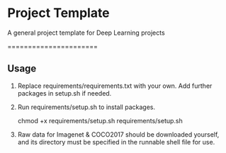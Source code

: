 # Project Template

A general project template for Deep Learning projects

======================

## Usage

1. Replace requirements/requirements.txt with your own. Add further packages in setup.sh if needed.

2. Run requirements/setup.sh to install packages.

    chmod +x requirements/setup.sh
    requirements/setup.sh

3. Raw data for Imagenet & COCO2017 should be downloaded yourself, and its directory must be specified in the runnable shell file for use.